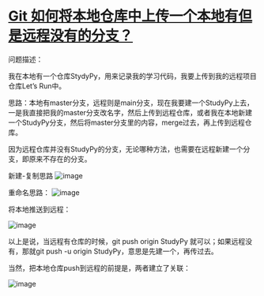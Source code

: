 # [Git 如何将本地仓库中上传一个本地有但是远程没有的分支？](https://github.com/QiYongchuan/MyGitBlog/issues/25)

问题描述：

我在本地有一个仓库StydyPy，用来记录我的学习代码，我要上传到我的远程项目仓库Let’s Run中。

思路：本地有master分支，远程则是main分支，现在我要建一个StudyPy上去，一是我直接把我的master分支改名字，然后上传到远程仓库，或者我在本地新建一个StudyPy分支，然后将master分支里的内容，merge过去，再上传到远程仓库。

因为远程仓库并没有StudyPy的分支，无论哪种方法，也需要在远程新建一个分支，即原来不存在的分支。


新建-复制思路
![image](https://github.com/QiYongchuan/MyGitBlog/assets/105039020/d2576cda-4bf4-4c49-a6b9-26eaa66fce5d)

重命名思路：
![image](https://github.com/QiYongchuan/MyGitBlog/assets/105039020/6a96163c-72a7-4c8f-8580-e613cd02b486)


将本地推送到远程：

![image](https://github.com/QiYongchuan/MyGitBlog/assets/105039020/03061fde-2002-4a6b-8d53-02f196c3ecc4)

以上是说，当远程有仓库的时候，git push origin StudyPy 就可以；如果远程没有，那就git push -u origin StudyPy，意思是先建一个，再传过去。

当然，把本地仓库push到远程的前提是，两者建立了关联：

![image](https://github.com/QiYongchuan/MyGitBlog/assets/105039020/2f5d0fa8-532a-4073-8cc2-0b3c9b6ddc39)
